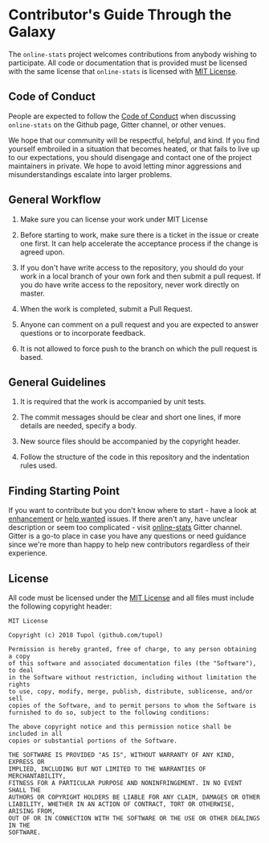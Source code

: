 # Contributor's Guide Through the Galaxy

The `online-stats` project welcomes contributions from anybody wishing to participate.
All code or documentation that is provided must be licensed with the same
license that `online-stats` is licensed with [MIT License](LICENSE).


## Code of Conduct

People are expected to follow the [Code of Conduct](CODE_OF_CONDUCT.md)
when discussing `online-stats` on the Github page, Gitter channel, or other venues.

We hope that our community will be respectful, helpful, and kind. If you find 
yourself embroiled in a situation that becomes heated, or that fails to live up 
to our expectations, you should disengage and contact one of the project maintainers 
in private. We hope to avoid letting minor aggressions and misunderstandings 
escalate into larger problems.


## General Workflow

1. Make sure you can license your work under MIT License

2. Before starting to work, make sure there is a ticket in the issue or create one first. 
   It can help accelerate the acceptance process if the change is agreed upon.

3. If you don't have write access to the repository, you should do your work in a 
   local branch of your own fork and then submit a pull request. 
   If you do have write access to the repository, never work directly on master.

4. When the work is completed, submit a Pull Request.

5. Anyone can comment on a pull request and you are expected to answer questions or to 
   incorporate feedback.

6. It is not allowed to force push to the branch on which the pull request is based.


## General Guidelines

1. It is required that the work is accompanied by unit tests.

2. The commit messages should be clear and short one lines, if more details are needed, 
   specify a body.

3. New source files should be accompanied by the copyright header.

4. Follow the structure of the code in this repository and the indentation rules used.

   
## Finding Starting Point

If you want to contribute but you don't know where to start - have a look at [enhancement](https://github.com/tupol/online-stats/labels/enhancement) or [help wanted](https://github.com/tupol/online-stats/labels/help%20wanted) issues.
If there aren't any, have unclear description or seem too complicated - visit [online-stats](https://gitter.im/online-stats/community) Gitter channel.
Gitter is a go-to place in case you have any questions or need guidance since we're more than happy to help new contributors regardless of their experience.
   
   
## License

All code must be licensed under the [MIT License](LICENSE) and all files must include the following 
copyright header:

```
MIT License

Copyright (c) 2018 Tupol (github.com/tupol)

Permission is hereby granted, free of charge, to any person obtaining a copy
of this software and associated documentation files (the "Software"), to deal
in the Software without restriction, including without limitation the rights
to use, copy, modify, merge, publish, distribute, sublicense, and/or sell
copies of the Software, and to permit persons to whom the Software is
furnished to do so, subject to the following conditions:

The above copyright notice and this permission notice shall be included in all
copies or substantial portions of the Software.

THE SOFTWARE IS PROVIDED "AS IS", WITHOUT WARRANTY OF ANY KIND, EXPRESS OR
IMPLIED, INCLUDING BUT NOT LIMITED TO THE WARRANTIES OF MERCHANTABILITY,
FITNESS FOR A PARTICULAR PURPOSE AND NONINFRINGEMENT. IN NO EVENT SHALL THE
AUTHORS OR COPYRIGHT HOLDERS BE LIABLE FOR ANY CLAIM, DAMAGES OR OTHER
LIABILITY, WHETHER IN AN ACTION OF CONTRACT, TORT OR OTHERWISE, ARISING FROM,
OUT OF OR IN CONNECTION WITH THE SOFTWARE OR THE USE OR OTHER DEALINGS IN THE
SOFTWARE.
```
